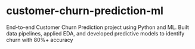 # customer-churn-prediction-ml
End-to-end Customer Churn Prediction project using Python and ML. Built data pipelines, applied EDA, and developed predictive models to identify churn with 80%+ accuracy
